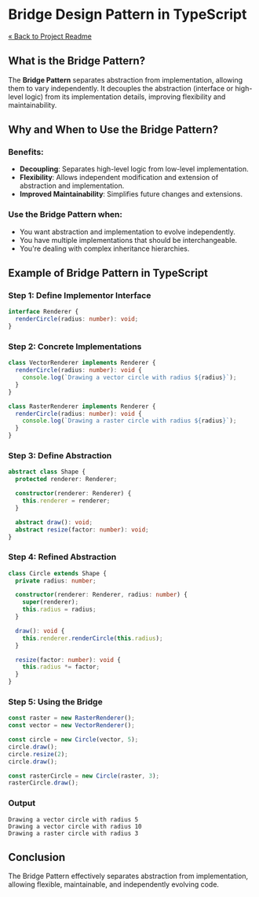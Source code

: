 # Bridge Design Pattern in TypeScript

[« Back to Project Readme](../../../README.md)

## What is the Bridge Pattern?

The **Bridge Pattern** separates abstraction from implementation, allowing them to vary independently. It decouples the abstraction (interface or high-level logic) from its implementation details, improving flexibility and maintainability.

## Why and When to Use the Bridge Pattern?

### Benefits:
- **Decoupling**: Separates high-level logic from low-level implementation.
- **Flexibility**: Allows independent modification and extension of abstraction and implementation.
- **Improved Maintainability**: Simplifies future changes and extensions.

### Use the Bridge Pattern when:
- You want abstraction and implementation to evolve independently.
- You have multiple implementations that should be interchangeable.
- You're dealing with complex inheritance hierarchies.

## Example of Bridge Pattern in TypeScript

### Step 1: Define Implementor Interface

```typescript
interface Renderer {
  renderCircle(radius: number): void;
}
```

### Step 2: Concrete Implementations

```typescript
class VectorRenderer implements Renderer {
  renderCircle(radius: number): void {
    console.log(`Drawing a vector circle with radius ${radius}`);
  }
}

class RasterRenderer implements Renderer {
  renderCircle(radius: number): void {
    console.log(`Drawing a raster circle with radius ${radius}`);
  }
}
```

### Step 3: Define Abstraction

```typescript
abstract class Shape {
  protected renderer: Renderer;

  constructor(renderer: Renderer) {
    this.renderer = renderer;
  }

  abstract draw(): void;
  abstract resize(factor: number): void;
}
```

### Step 4: Refined Abstraction

```typescript
class Circle extends Shape {
  private radius: number;

  constructor(renderer: Renderer, radius: number) {
    super(renderer);
    this.radius = radius;
  }

  draw(): void {
    this.renderer.renderCircle(this.radius);
  }

  resize(factor: number): void {
    this.radius *= factor;
  }
}
```

### Step 5: Using the Bridge

```typescript
const raster = new RasterRenderer();
const vector = new VectorRenderer();

const circle = new Circle(vector, 5);
circle.draw();
circle.resize(2);
circle.draw();

const rasterCircle = new Circle(raster, 3);
rasterCircle.draw();
```

### Output
```
Drawing a vector circle with radius 5
Drawing a vector circle with radius 10
Drawing a raster circle with radius 3
```

## Conclusion

The Bridge Pattern effectively separates abstraction from implementation, allowing flexible, maintainable, and independently evolving code.